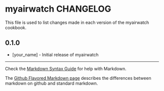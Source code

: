 myairwatch CHANGELOG
====================

This file is used to list changes made in each version of the myairwatch cookbook.

0.1.0
-----
- [your_name] - Initial release of myairwatch

- - -
Check the [Markdown Syntax Guide](http://daringfireball.net/projects/markdown/syntax) for help with Markdown.

The [Github Flavored Markdown page](http://github.github.com/github-flavored-markdown/) describes the differences between markdown on github and standard markdown.
